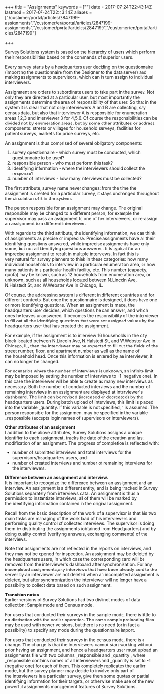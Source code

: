 ﻿+++
title = "Assignments"
keywords = [""]
date = 2017-07-24T22:43:14Z
lastmod = 2017-07-24T22:43:14Z
aliases = ["/customer/portal/articles/2847199-assignments","/customer/en/portal/articles/2847199-assignments","/customer/portal/articles/2847199","/customer/en/portal/articles/2847199"]

+++

Survey Solutions system is based on the hierarchy of users which perform
their responsibilities based on the commands of superior users.  
  
Every survey starts by a headquarters user deciding on the questionnaire
(importing the questionnaire from the Designer to the data server) and
making assignments to supervisors, which can in turn assign to
individual interviewers.  
  
Assignment are orders to subordinate users to take part in the survey.
Not only they are directed at a particular user, but most importantly
the assignments determine the area of responsibility of that user. So
that in the system it is clear that not only interviewers A and B are
collecting, say census data, but also that interviewer A is responsible
for enumeration areas 1,2,3 and interviewer B for 4,5,6. Of course the
responsibilities can be divided not by enumeration areas, but by some
other attributes or address components: streets or villages for
household surveys, facilities for patient surveys, markets for price
surveys, etc.  
  
An assignment is thus comprised of several obligatory components:  
1) survey questionnaire - which survey must be conducted, which
questionnaire to be used?  
2) responsible person - who must perform this task?  
3) identifying information - where the interviewers should collect the
response?  
4) number of interviews - how many interviews must be collected?  
  
The first attribute, survey name never changes: from the time the
assignment is created for a particular survey, it stays unchanged
throughout the circulation of it in the system.  
  
The person responsible for an assignment may change. The original
responsible may be changed to a different person, for example the
supervisor may pass an assignment to one of her interviewers, or
re-assign an assignment to a different interviewer.  
  
With regards to the third attribute, the identifying information, we can
think of assignments as precise or imprecise. Precise assignments have
all their identifying questions answered, while imprecise assignments
have only some, but not all identifying questions answered. It is
typical for an imprecise assignment to result in multiple interviews. In
fact this is very natural for survey planners to think in these
categories: how many individual households to interview in a particular
enumeration area, or how many patients in a particular health facility,
etc. This number (capacity, quota) may be known, such as 12 households
from enumeration area, or unknown, such as all households located
between N.Lincoln Ave, N.Halstedt St, and W.Webster Ave in Chicago,
IL.  
  
Of course, the addressing system is different in different countries and
for different contexts. But once the questionnaire is designed, it does
have one or more identifying questions. When an assignment is made, the
headquarters user decides, which questions he can answer, and which ones
he leaves unanswered. It becomes the responsibility of the interviewer
to fill out all the identifying questions that were not assigned values
by the headquarters user that has created the assignment.  
  
For example, if the assignment is to interview 16 households in the city
block located between N.Lincoln Ave, N.Halstedt St, and W.Webster Ave in
Chicago, IL, then the interviewer may be expected to fill out the fields
of the street number, floor, and apartment number as well as the name of
the household head. Once this information is entered by an interviewer,
it can no longer be changed.  
  
For scenarios where the number of interviews is unknown, an infinite
limit may be imposed by setting the number of interviews to -1 (negative
one). In this case the interviewer will be able to create as many new
interviews as necessary. Both the number of conducted interviews and the
number of remaining interviews in an assignment are displayed at
interviewer's dashboard. The limit can be revised (increased or
decreased) by the headquarters users. During batch upload of interviews,
this limit is placed into the variable \_quantity. If this variable is
not specified, 1 is assumed. The person responsible for the assignment
may be specified in the variable \_responsible (accepts login names of
supervisors or interviewers).  
  
**Other attributes of an assignment**  
I addition to the above attributes, Survey Solutions assigns a unique
identifier to each assignment, tracks the date of the creation and last
modification of an assignment. The progress of completion is reflected
with:

-   number of submitted interviews and total interviews for the
    supervisors/headquarters users, and 
-   number of created interviews and number of remaining interviews for
    the interviewers.

**Difference between an assignment and interview.**  
It is important to recognize the difference between an assignment and an
interview. An assignment is a different entity, and is being tracked in
Survey Solutions separately from interviews data. An assignment is thus
a permission to instantiate interviews, all of them will be marked by
the identifying information contained in the original assignment.   
  
Recall from the basic description of the work of a supervisor is that
his two main tasks are managing of the work load of his interviewers and
performing quality control of collected interviews. The supervisor is
doing them by distributing the assignments (obtained from Headquarters)
and by doing quality control (verifying answers, exchanging comments) of
the interviews.  
  
Note that assignments are not reflected in the reports on interviews,
and they may not be opened for inspection. An assignment may be deleted
by the headquarters users, in which case the corresponding card will be
removed from the interviewer's dashboard after synchronization. For any
incompleted assignments,any interviews that have been already sent to
the server by an interviewer are not deleted when an incompleted
assignment is deleted, but after synchronization the interviewer will no
longer have a possibility to collect data based on such assignment.  
  
**Transition notes**  
Earlier versions of Survey Solutions had two distinct modes of data
collection: Sample mode and Census mode.   
  
For users that conducted their surveys in the sample mode, there is
little to no distinction with the earlier operation. The same sample
preloading files may be used with newer versions, but there is no need
(or in fact a possibility) to specify any mode during the questionnaire
import.  
  
For users that conducted their surveys in the census mode, there is a
change. The change is that the interviewers cannot start working without
prior having an assignment, and hence a headquarters user must upload an
assignments file with two columns \_responsible and \_quantity , where
\_responsible contains names of all interviewers and \_quantity is set
to -1 (negative one) for each of them. This completely replicates the
earlier mode, but the survey planner may decide to involve only part of
the interviewers in a particular survey, give them some quotas or
partial identifying information for their targets, or otherwise make use
of the new powerful assignments management features of Survey Solutions.
